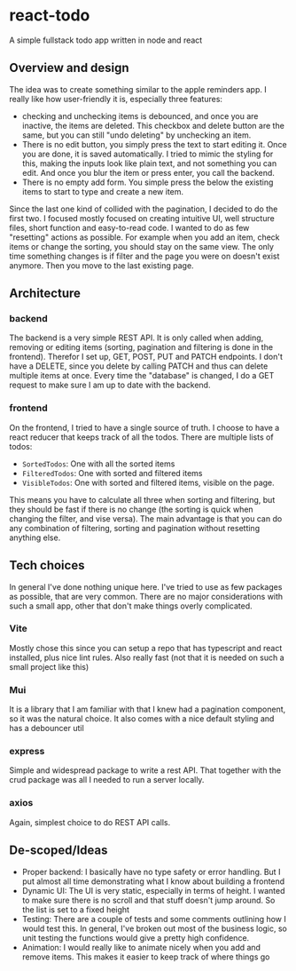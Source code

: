 # react-todo

A simple fullstack todo app written in node and react

## Overview and design

The idea was to create something similar to the apple reminders app. I really like how user-friendly it is, especially three features:

- checking and unchecking items is debounced, and once you are inactive, the items are deleted.
  This checkbox and delete button are the same, but you can still "undo deleting" by unchecking an item.
- There is no edit button, you simply press the text to start editing it. Once you are done, it is saved automatically. I tried to mimic the styling for this, making the inputs look like plain text, and not something you can edit. And once you blur the item or press enter, you call the backend.
- There is no empty add form. You simple press the below the existing items to start to type and create a new item.

Since the last one kind of collided with the pagination, I decided to do the first two.
I focused mostly focused on creating intuitive UI, well structure files, short function and easy-to-read code.
I wanted to do as few "resetting" actions as possible.
For example when you add an item, check items or change the sorting, you should stay on the same view.
The only time something changes is if filter and the page you were on doesn't exist anymore. Then you move to the last existing page.

## Architecture

### backend

The backend is a very simple REST API. It is only called when adding, removing or editing items (sorting, pagination and filtering is done in the frontend).
Therefor I set up, GET, POST, PUT and PATCH endpoints.
I don't have a DELETE, since you delete by calling PATCH and thus can delete multiple items at once.
Every time the "database" is changed, I do a GET request to make sure I am up to date with the backend.

### frontend

On the frontend, I tried to have a single source of truth. I choose to have a react reducer that keeps track of all the todos.
There are multiple lists of todos:

- `SortedTodos`: One with all the sorted items
- `FilteredTodos`: One with sorted and filtered items
- `VisibleTodos`: One with sorted and filtered items, visible on the page.

This means you have to calculate all three when sorting and filtering, but they should be fast if there is no change
(the sorting is quick when changing the filter, and vise versa).
The main advantage is that you can do any combination of filtering, sorting and pagination without resetting anything else.

## Tech choices

In general I've done nothing unique here. I've tried to use as few packages as possible, that are very common.
There are no major considerations with such a small app, other that don't make things overly complicated.

### Vite

Mostly chose this since you can setup a repo that has typescript and react installed, plus nice lint rules.
Also really fast (not that it is needed on such a small project like this)

### Mui

It is a library that I am familiar with that I knew had a pagination component, so it was the natural choice.
It also comes with a nice default styling and has a debouncer util

### express

Simple and widespread package to write a rest API. That together with the crud package was all I needed to run a server locally.

### axios

Again, simplest choice to do REST API calls.

## De-scoped/Ideas

- Proper backend: I basically have no type safety or error handling. But I put almost all time demonstrating what I know about building a frontend
- Dynamic UI: The UI is very static, especially in terms of height. I wanted to make sure there is no scroll and that stuff doesn't jump around.
  So the list is set to a fixed height
- Testing: There are a couple of tests and some comments outlining how I would test this. In general, I've broken out most of the business logic, so unit testing the functions would give a pretty high confidence.
- Animation: I would really like to animate nicely when you add and remove items. This makes it easier to keep track of where things go
